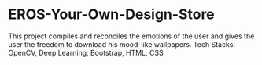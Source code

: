 # EROS-Your-Own-Design-Store
This project compiles and reconciles the emotions of the user and gives the user the freedom to download his mood-like wallpapers.
Tech Stacks:
OpenCV, Deep Learning, Bootstrap, HTML, CSS
